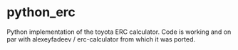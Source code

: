 # python_erc
Python implementation of the toyota ERC calculator. Code is working and on par with alexeyfadeev / erc-calculator from which it was ported. 

